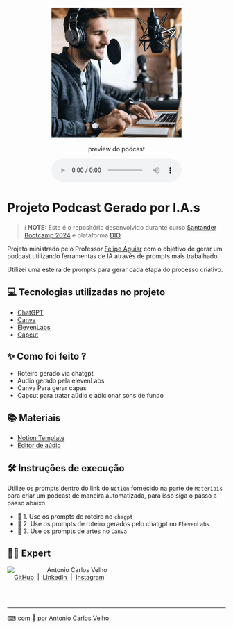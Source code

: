 <p align="center">
<img 
    src="./assets/img-locutor.png"
    width="300"
/>
</p>



<p align="center">
    preview do podcast
</p>

<div align="center">
    <audio src="output/podcast_editado.MP3" controls title="Podcast editado"></audio>
</div>

# Projeto Podcast Gerado por I.A.s


 > ℹ️ **NOTE:** Este é o repositório desenvolvido durante curso [Santander Bootcamp 2024](https://www.santanderopenacademy.com/) e plataforma [DIO](https://dio.me)

Projeto ministrado pelo Professor [Felipe Aguiar](https://github.com/felipeAguiarCode/prompts-for-podcast-generate-by-ia) com o objetivo de gerar um podcast utilizando ferramentas de IA através de prompts mais trabalhado.

Utilizei uma esteira de prompts para gerar cada etapa do processo criativo.

## 💻 Tecnologias utilizadas no projeto

- [ChatGPT](https://chat.openai.com/) 
- [Canva](https://www.canva.com/pt_br/gerador-imagem-ia/)
- [ElevenLabs](https://beta.elevenlabs.io/)
- [Capcut](https://www.capcut.com/pt-br/)

## ✨ Como foi feito ?

- Roteiro gerado via chatgpt
- Audio gerado pela elevenLabs
- Canva Para gerar capas
- Capcut para tratar aúdio e adicionar sons de fundo

## 📚 Materiais

- [Notion Template](https://www.notion.so/PAS-Podcast-AI-Studio-6ff2712cdfd2401baeb516022253bef2?pvs=4)
- [Editor de aúdio](https://www.capcut.com/editor?from_page=landing_page&__action_from=picture_V%C3%ADdeos%20profissionais%20em%20minutos,%20n%C3%A3o%20em%20horas.)


## 🛠️ Instruções de execução

Utilize os prompts dentro do link do `Notion` fornecido na parte de `Materiais` para criar um podcast de maneira automatizada, para isso siga o passo a passo abaixo.

- 🤖 1. Use os prompts de roteiro no `chagpt`
- 🤖 2. Use os prompts de roteiro gerados pelo chatgpt no  `ElevenLabs`
- 🤖 3. Use os prompts de artes no `Canva`

## 👨‍💻 Expert

<p>
    <img 
      align=left 
      margin=10 
      width=80 
      src="https://avatars.githubusercontent.com/u/107660534?s=400&u=48df86133d2c341e749b82843b16eddd0b173b5f&v=4"
    />
    <p>&nbsp&nbsp&nbspAntonio Carlos Velho<br>
    &nbsp&nbsp&nbsp
    <a 
        href="https://github.com/acinfo33">
        GitHub
    </a>
    &nbsp;|&nbsp;
    <a 
        href="https://www.linkedin.com/in/antonio-carlos-abb049214/">
        LinkedIn
    </a>
    &nbsp;|&nbsp;
    <a 
        href="https://www.instagram.com/ac_info33/">
        Instagram
    </a>
   
</p>
<br/><br/>
<p>

---

<font style="vertical-align: inherit;"><font style="vertical-align: inherit;">⌨</font></font> com 💙 por [Antonio Carlos Velho](https://github.com/acinfo33)
